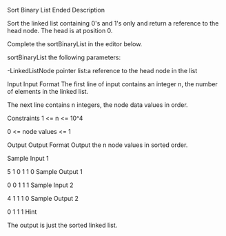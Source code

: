 Sort Binary List Ended
Description

Sort the linked list containing 0's and 1's only and return a reference to the head node. The head is at position 0.

Complete the sortBinaryList in the editor below.

sortBinaryList the following parameters:

-LinkedListNode pointer list:a reference to the head node in the list

Input
Input Format
The first line of input contains an integer n, the number of elements in the linked list.

The next line contains n integers, the node data values in order.

Constraints
1 <= n <= 10^4

0 <= node values <= 1

Output
Output Format
Output the n node values in sorted order.

Sample Input 1

5
1 0 1 1 0
Sample Output 1

0 0 1 1 1
Sample Input 2

4
1 1 1 0
Sample Output 2

0 1 1 1
Hint

The output is just the sorted linked list.
